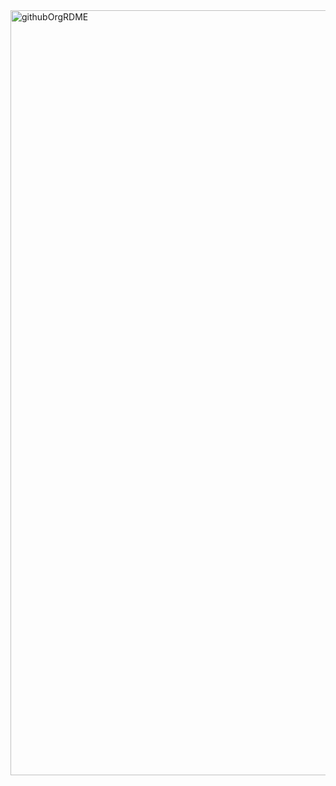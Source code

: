 <img width="1224" alt="githubOrgRDME" src="https://user-images.githubusercontent.com/64413609/144966576-ec6ede7f-660a-4f4c-806d-35568d3e4f22.png">
<!-- ![githubOrgRDME-holidays](https://user-images.githubusercontent.com/64413609/147164536-25fdf8ce-f19f-45d9-8771-a3b2d4a30910.png) -->

